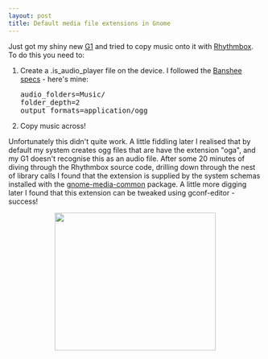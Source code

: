 ```yaml
---
layout: post
title: Default media file extensions in Gnome
---
```

<p>Just got my shiny new <a href="http://en.wikipedia.org/wiki/T-Mobile_G1">G1</a> and tried to copy music onto it with <a href="http://projects.gnome.org/rhythmbox/">Rhythmbox</a>. To do this you need to:<ol><li>Create a .is_audio_player file on the device. I followed the <a href="http://wiki.banshee-project.org/Guide/DAPs/MassStorageDevices">Banshee specs</a> - here's mine:<pre>audio_folders=Music/
folder_depth=2
output_formats=application/ogg</pre></li><li>Copy music across!</li></ol></p><p>Unfortunately this didn't quite work. A little fiddling later I realised that by default my system creates ogg files that are have the extension "oga", and my G1 doesn't recognise this as an audio file. After some 20 minutes of diving through the Rhythmbox source code, drilling down through the nest of library calls I found that the extension is supplied by the system schemas installed with the <a href="http://packages.ubuntu.com/intrepid/gnome-media-common">gnome-media-common</a> package. A little more digging later I found that this extension can be tweaked using gconf-editor - success!</p>
<a onblur="try {parent.deselectBloggerImageGracefully();} catch(e) {}" href="http://3.bp.blogspot.com/_BamEf6W6pns/SSxX4w_FEJI/AAAAAAAAAFw/yc6qF3M2f-0/s1600-h/ogg.png"><img style="display:block; margin:0px auto 10px; text-align:center;cursor:pointer; cursor:hand;width: 320px; height: 274px;" src="http://3.bp.blogspot.com/_BamEf6W6pns/SSxX4w_FEJI/AAAAAAAAAFw/yc6qF3M2f-0/s320/ogg.png" border="0" alt=""id="BLOGGER_PHOTO_ID_5272685896477773970" /></a><div class="blogger-post-footer"><img width='1' height='1' src='https://blogger.googleusercontent.com/tracker/6550447907550133610-1700440965201322011?l=www.secomputing.co.uk' alt='' /></div>